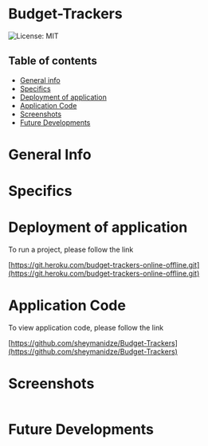# Budget-Trackers

![License: MIT](https://img.shields.io/badge/License-MIT-yellow.svg)

## Table of contents
 * [General info](#General-Info)
 * [Specifics](#Specifics)
 * [Deployment of application](#Deployment-of-application)
 * [Application Code](#Application-Code)
 * [Screenshots](#Screenshots)
 * [Future Developments](#Future-Developments)


 # General Info


 # Specifics


 # Deployment of application

   To run a project, please follow the link 

   [https://git.heroku.com/budget-trackers-online-offline.git](https://git.heroku.com/budget-trackers-online-offline.git)



 # Application Code

   To view application code, please follow the link 

   [https://github.com/sheymanidze/Budget-Trackers](https://github.com/sheymanidze/Budget-Trackers)


 # Screenshots

   ![]()


 # Future Developments